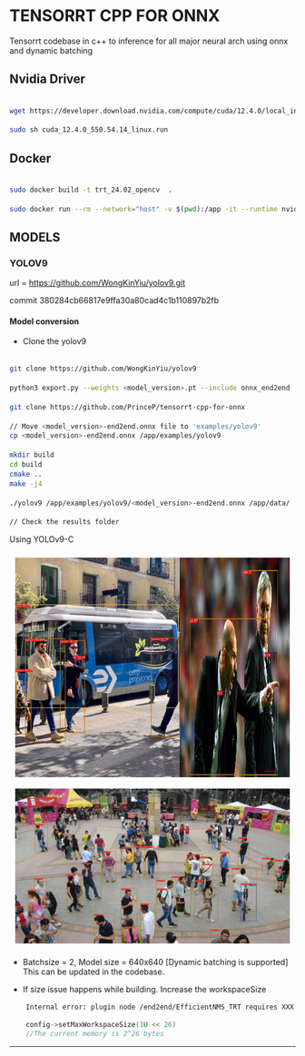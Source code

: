 # TENSORRT CPP FOR ONNX 

Tensorrt codebase in c++ to inference for all major neural arch using onnx and dynamic batching

## Nvidia Driver

```bash

wget https://developer.download.nvidia.com/compute/cuda/12.4.0/local_installers/cuda_12.4.0_550.54.14_linux.run

sudo sh cuda_12.4.0_550.54.14_linux.run

```

## Docker

```bash

sudo docker build -t trt_24.02_opencv  .

sudo docker run --rm --network="host" -v $(pwd):/app -it --runtime nvidia trt_24.02_opencv bash
```

## MODELS 

### YOLOV9

url = https://github.com/WongKinYiu/yolov9.git

commit 380284cb66817e9ffa30a80cad4c1b110897b2fb

#### Model conversion

- Clone the yolov9
```bash

git clone https://github.com/WongKinYiu/yolov9

python3 export.py --weights <model_version>.pt --include onnx_end2end

git clone https://github.com/PrinceP/tensorrt-cpp-for-onnx

// Move <model_version>-end2end.onnx file to 'examples/yolov9'
cp <model_version>-end2end.onnx /app/examples/yolov9

mkdir build
cd build
cmake ..
make -j4

./yolov9 /app/examples/yolov9/<model_version>-end2end.onnx /app/data/

// Check the results folder
```

Using YOLOv9-C

<div style="display: flex; justify-content: space-between;
padding: 10px">
    <img src="./results/v9_bus.jpg" width="60%"/>
    <img src="./results/v9_zidane.jpg" width="40%"/>
</div>
<div style="display: flex; justify-content: space-between; padding: 10px">
    <img src="./results/v9_test.jpeg" width="100%"/>
</div>

- Batchsize = 2, Model size = 640x640 [Dynamic batching is supported] This can be updated in the codebase.

- If size issue happens while building. Increase the workspaceSize

```bash
    Internal error: plugin node /end2end/EfficientNMS_TRT requires XXX bytes of scratch space, but only XXX is available. Try increasing the workspace size with IBuilderConfig::setMemoryPoolLimit().
```
```cpp
    config->setMaxWorkspaceSize(1U << 26) 
    //The current memory is 2^26 bytes
```

-----------